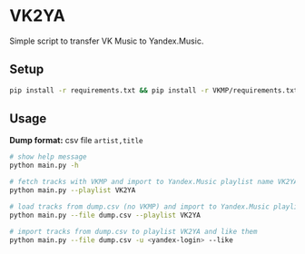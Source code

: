 # VK2YA

Simple script to transfer VK Music to Yandex.Music.

## Setup

```bash
pip install -r requirements.txt && pip install -r VKMP/requirements.txt
```

## Usage

**Dump format:** csv file `artist,title`

```bash
# show help message
python main.py -h

# fetch tracks with VKMP and import to Yandex.Music playlist name VK2YA
python main.py --playlist VK2YA

# load tracks from dump.csv (no VKMP) and import to Yandex.Music playlist VK2YA
python main.py --file dump.csv --playlist VK2YA

# import tracks from dump.csv to playlist VK2YA and like them
python main.py --file dump.csv -u <yandex-login> --like

```
